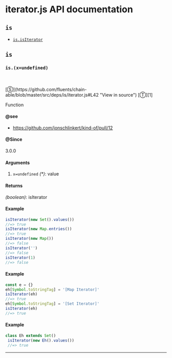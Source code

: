 # iterator.js API documentation

<!-- div class="toc-container" -->

<!-- div -->

## `is`
* <a href="#is-prototype-isIterator"  data-meta="x undefined"  data-call="x undefined"  data-category="Methods"  data-description="Function"  data-name="isIterator"  data-member="is"  data-see="href https github com jonschlinkert kind of pull 12 label https github com jonschlinkert kind of pull 12"  data-all="meta x undefined call x undefined category Methods description Function name isIterator member is see href https github com jonschlinkert kind of pull 12 label https github com jonschlinkert kind of pull 12 notes todos klassProps" >`is.isIterator`</a>

<!-- /div -->

<!-- /div -->

<!-- div class="doc-container" -->

<!-- div -->

## `is`

<!-- div -->

<h3 id="is-prototype-isIterator" data-member="is" data-category="Methods" data-name="isIterator"><code>is.(x=undefined)</code></h3>
<br>
<br>
[&#x24C8;](https://github.com/fluents/chain-able/blob/master/src/deps/is/iterator.js#L42 "View in source") [&#x24C9;][1]

Function


#### @see 

* <a href="https://github.com/jonschlinkert/kind-of/pull/12" >https://github.com/jonschlinkert/kind-of/pull/12</a>

#### @Since
3.0.0

#### Arguments
1. `x=undefined` *(&#42;)*: value

#### Returns
*(boolean)*: isIterator

#### Example
```js
isIterator(new Set().values())
//=> true
isIterator(new Map.entries())
//=> true
isIterator(new Map())
//=> false
isIterator('')
//=> false
isIterator(1)
//=> false

```
#### Example
```js
const e = {}
eh[Symbol.toStringTag] = '[Map Iterator]'
isIterator(eh)
//=> true
eh[Symbol.toStringTag] = '[Set Iterator]'
isIterator(eh)
//=> true

```
#### Example
```js
class Eh extends Set()
 isIterator(new Eh().values())
 //=> true
```
---

<!-- /div -->

<!-- /div -->

<!-- /div -->

 [1]: #is "Jump back to the TOC."
